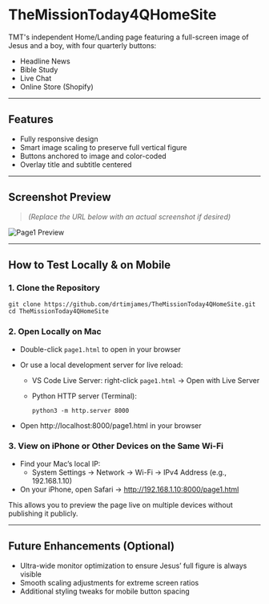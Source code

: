 # TheMissionToday4QHomeSite

TMT's independent Home/Landing page featuring a full-screen image of Jesus and a boy, with four quarterly buttons:

- Headline News
- Bible Study
- Live Chat
- Online Store (Shopify)

---

## Features

- Fully responsive design
- Smart image scaling to preserve full vertical figure
- Buttons anchored to image and color-coded
- Overlay title and subtitle centered

---

## Screenshot Preview

> *(Replace the URL below with an actual screenshot if desired)*

![Page1 Preview](https://via.placeholder.com/800x600.png?text=Page1+Preview)

---

## How to Test Locally & on Mobile

### 1. Clone the Repository

    git clone https://github.com/drtimjames/TheMissionToday4QHomeSite.git
    cd TheMissionToday4QHomeSite

### 2. Open Locally on Mac

- Double-click `page1.html` to open in your browser
- Or use a local development server for live reload:

  - VS Code Live Server: right-click `page1.html` → Open with Live Server
  - Python HTTP server (Terminal):
  
        python3 -m http.server 8000

- Open http://localhost:8000/page1.html in your browser

### 3. View on iPhone or Other Devices on the Same Wi-Fi

- Find your Mac’s local IP:
  - System Settings → Network → Wi-Fi → IPv4 Address (e.g., 192.168.1.10)
- On your iPhone, open Safari → http://192.168.1.10:8000/page1.html

This allows you to preview the page live on multiple devices without publishing it publicly.

---

## Future Enhancements (Optional)

- Ultra-wide monitor optimization to ensure Jesus’ full figure is always visible
- Smooth scaling adjustments for extreme screen ratios
- Additional styling tweaks for mobile button spacing



